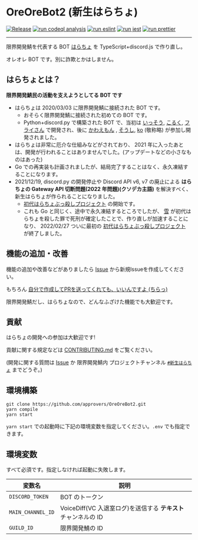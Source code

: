 # OreOreBot2 (新生はらちょ)

[![Release](https://github.com/approvers/OreOreBot2/actions/workflows/release.yml/badge.svg)](https://github.com/approvers/OreOreBot2/actions/workflows/release.yml)
[![run codeql analysis](https://github.com/approvers/OreOreBot2/actions/workflows/codeql-analysis.yml/badge.svg)](https://github.com/approvers/OreOreBot2/actions/workflows/codeql-analysis.yml)
[![run eslint](https://github.com/approvers/OreOreBot2/actions/workflows/eslint.yml/badge.svg)](https://github.com/approvers/OreOreBot2/actions/workflows/eslint.yml)
[![run jest](https://github.com/approvers/OreOreBot2/actions/workflows/test.yml/badge.svg)](https://github.com/approvers/OreOreBot2/actions/workflows/test.yml)
[![run prettier](https://github.com/approvers/OreOreBot2/actions/workflows/prettier.yml/badge.svg)](https://github.com/approvers/OreOreBot2/actions/workflows/prettier.yml)

---

限界開発鯖を代表する BOT [はらちょ](https://github.com/approvers/OreOreBot) を TypeScript+discord.js で作り直し。

オレオレ BOT です。別に詐欺とかはしません。

## はらちょとは？

**限界開発鯖民の活動を支えようとしてる BOT です**

- はらちょは 2020/03/03 に限界開発鯖に接続された BOT です。
  - おそらく限界開発鯖に接続された初めての BOT です。
  - Python+discord.py で構築された BOT で、当初は [いっそう](https://github.com/isso0424), [こるく](https://github.com/Colk-tech), [フライさん](https://github.com/loxygenK) で開発され、後に [かわえもん](https://github.com/kawaemon) , [そうし](https://github.com/soshiharami), [ko](https://github.com/ko50) (敬称略) が参加し開発されました。
- はらちょは非常に厄介な仕組みなどがされており、 2021 年に入ったあとは、開発が行われることはありませんでした。(アップデートなどの小さなものはあった)
- Go での再実装も計画されましたが、結局完了することはなく、永久凍結することになります。
- 2021/12/19, discord.py の開発停止や Discord API v6, v7 の廃止による **はらちょの Gateway API 切断問題(2022 年問題)(クソデカ主語)** を解決すべく、新生はらちょが作られることになりました。
  - [初代はらちょぶっ殺しプロジェクト](https://github.com/approvers/OreOreBot2/milestone/1) の開始です。
  - これも Go と同じく、途中で永久凍結するところでしたが、 [雪](https://github.com/YukiYuigishi) が初代はらちょを殺した罪で死刑が確定したことで、作り直しが加速することになり、 2022/02/27 ついに最初の [初代はらちょぶっ殺しプロジェクト](https://github.com/approvers/OreOreBot2/milestone/1) が終了しました。

## 機能の追加・改善

機能の追加や改善などがありましたら [Issue](https://github.com/approvers/OreOreBot2/issues/new) から新規Issueを作成してください。

もちろん [自分で作成してPRを送ってくれても、いいんですよ (ちらっ)](./CONTRIBUTING.md)

限界開発鯖だし、はらちょなので、どんなふざけた機能でも大歓迎です。

## 貢献

はらちょの開発への参加は大歓迎です!

貢献に関する規定などは [CONTRIBUTING.md](./CONTRIBUTING.md) をご覧ください。

(開発に関する質問は [Issue](https://github.com/approvers/OreOreBot2/issues) か 限界開発鯖内 プロジェクトチャンネル [`#新生はらちょ`](https://discordapp.com/channels/683939861539192860/947208529561927710) までどうぞ。)

## 環境構築

```shell
git clone https://github.com/approvers/OreOreBot2.git
yarn compile
yarn start
```

`yarn start` での起動時に下記の環境変数を指定してください。`.env` でも指定できます。

## 環境変数

すべて必須です。指定しなければ起動に失敗します。

| 変数名            | 説明                                                            |
| ----------------- | --------------------------------------------------------------- |
| `DISCORD_TOKEN`   | BOT のトークン                                                  |
| `MAIN_CHANNEL_ID` | VoiceDiff(VC 入退室ログ)を送信する **テキスト** チャンネルの ID |
| `GUILD_ID`        | 限界開発鯖の ID                                                 |
